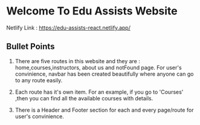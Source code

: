 # Welcome To Edu Assists Website

Netlify Link : https://edu-assists-react.netlify.app/

## Bullet Points

1. There are five routes in this website and they are : home,courses,instructors, about us and notFound page. For user's convinience, navbar has been created beautifully where anyone can go to any route easily.

2. Each route has it's own item. For an example, if you go to 'Courses' ,then you can find all the available courses with details.

3. There is a Header and Footer section for each and every page/route for user's convinience. 